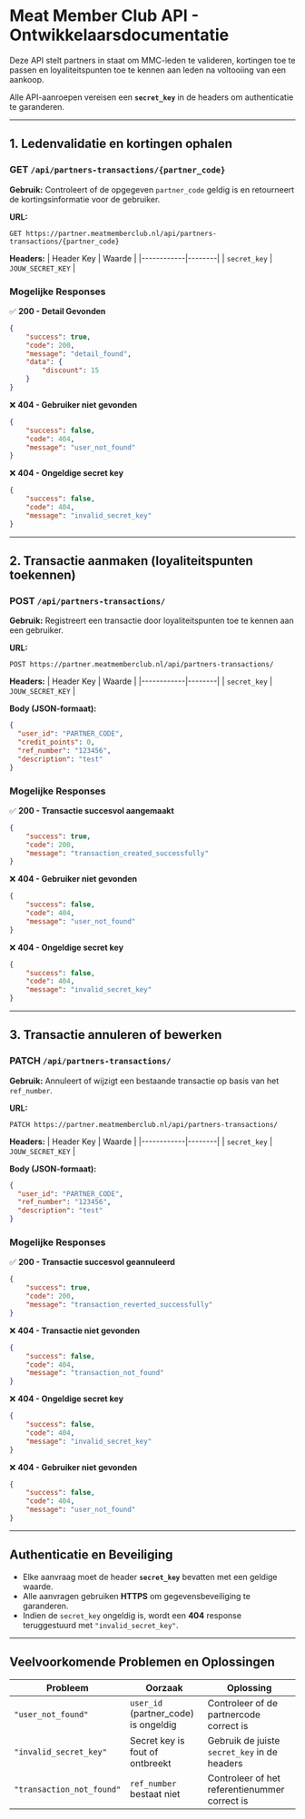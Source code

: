 # **Meat Member Club API - Ontwikkelaarsdocumentatie**

Deze API stelt partners in staat om MMC-leden te valideren, kortingen toe te passen en loyaliteitspunten toe te kennen aan leden na voltooiing van een aankoop.

Alle API-aanroepen vereisen een **`secret_key`** in de headers om authenticatie te garanderen.

---

## **1. Ledenvalidatie en kortingen ophalen**
### **GET** `/api/partners-transactions/{partner_code}`

**Gebruik:** Controleert of de opgegeven `partner_code` geldig is en retourneert de kortingsinformatie voor de gebruiker.

**URL:**
```plaintext
GET https://partner.meatmemberclub.nl/api/partners-transactions/{partner_code}
```

**Headers:**
| Header Key  | Waarde |
|------------|--------|
| `secret_key` | `JOUW_SECRET_KEY` |

### **Mogelijke Responses**
✅ **200 - Detail Gevonden**
```json
{
    "success": true,
    "code": 200,
    "message": "detail_found",
    "data": {
        "discount": 15
    }
}
```

❌ **404 - Gebruiker niet gevonden**
```json
{
    "success": false,
    "code": 404,
    "message": "user_not_found"
}
```

❌ **404 - Ongeldige secret key**
```json
{
    "success": false,
    "code": 404,
    "message": "invalid_secret_key"
}
```

---

## **2. Transactie aanmaken (loyaliteitspunten toekennen)**
### **POST** `/api/partners-transactions/`

**Gebruik:** Registreert een transactie door loyaliteitspunten toe te kennen aan een gebruiker.

**URL:**
```plaintext
POST https://partner.meatmemberclub.nl/api/partners-transactions/
```

**Headers:**
| Header Key  | Waarde |
|------------|--------|
| `secret_key` | `JOUW_SECRET_KEY` |

**Body (JSON-formaat):**
```json
{
  "user_id": "PARTNER_CODE",
  "credit_points": 0,
  "ref_number": "123456",
  "description": "test"
}
```

### **Mogelijke Responses**
✅ **200 - Transactie succesvol aangemaakt**
```json
{
    "success": true,
    "code": 200,
    "message": "transaction_created_successfully"
}
```

❌ **404 - Gebruiker niet gevonden**
```json
{
    "success": false,
    "code": 404,
    "message": "user_not_found"
}
```

❌ **404 - Ongeldige secret key**
```json
{
    "success": false,
    "code": 404,
    "message": "invalid_secret_key"
}
```

---

## **3. Transactie annuleren of bewerken**
### **PATCH** `/api/partners-transactions/`

**Gebruik:** Annuleert of wijzigt een bestaande transactie op basis van het `ref_number`.

**URL:**
```plaintext
PATCH https://partner.meatmemberclub.nl/api/partners-transactions/
```

**Headers:**
| Header Key  | Waarde |
|------------|--------|
| `secret_key` | `JOUW_SECRET_KEY` |

**Body (JSON-formaat):**
```json
{
  "user_id": "PARTNER_CODE",
  "ref_number": "123456",
  "description": "test"
}
```

### **Mogelijke Responses**
✅ **200 - Transactie succesvol geannuleerd**
```json
{
    "success": true,
    "code": 200,
    "message": "transaction_reverted_successfully"
}
```

❌ **404 - Transactie niet gevonden**
```json
{
    "success": false,
    "code": 404,
    "message": "transaction_not_found"
}
```

❌ **404 - Ongeldige secret key**
```json
{
    "success": false,
    "code": 404,
    "message": "invalid_secret_key"
}
```

❌ **404 - Gebruiker niet gevonden**
```json
{
    "success": false,
    "code": 404,
    "message": "user_not_found"
}
```

---

## **Authenticatie en Beveiliging**
- Elke aanvraag moet de header **`secret_key`** bevatten met een geldige waarde.
- Alle aanvragen gebruiken **HTTPS** om gegevensbeveiliging te garanderen.
- Indien de `secret_key` ongeldig is, wordt een **404** response teruggestuurd met `"invalid_secret_key"`.

---

## **Veelvoorkomende Problemen en Oplossingen**
| Probleem | Oorzaak | Oplossing |
|----------|---------|-----------|
| `"user_not_found"` | `user_id` (partner_code) is ongeldig | Controleer of de partnercode correct is |
| `"invalid_secret_key"` | Secret key is fout of ontbreekt | Gebruik de juiste `secret_key` in de headers |
| `"transaction_not_found"` | `ref_number` bestaat niet | Controleer of het referentienummer correct is |
